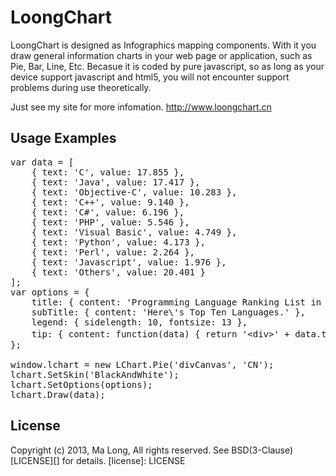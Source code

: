 ﻿LoongChart
===========
LoongChart is designed as Infographics mapping components. With it you draw general information charts in your web page or application, 
such as Pie, Bar, Line, Etc. Becasue it is coded by pure javascript, so as long as your device support javascript and html5, 
you will not encounter support problems during use theoretically.

Just see my site for more infomation.
http://www.loongchart.cn


## Usage Examples
<pre>
var data = [
    { text: 'C', value: 17.855 },
    { text: 'Java', value: 17.417 },
    { text: 'Objective-C', value: 10.283 },
    { text: 'C++', value: 9.140 },
    { text: 'C#', value: 6.196 },
    { text: 'PHP', value: 5.546 },
    { text: 'Visual Basic', value: 4.749 },
    { text: 'Python', value: 4.173 },
    { text: 'Perl', value: 2.264 },
    { text: 'Javascript', value: 1.976 },
    { text: 'Others', value: 20.401 }
];
var options = {
    title: { content: 'Programming Language Ranking List in January 2013.' },
    subTitle: { content: 'Here\'s Top Ten Languages.' },
    legend: { sidelength: 10, fontsize: 13 },
    tip: { content: function(data) { return '&lt;div&gt;' + data.text + '&lt;br/&gt;value：' + data.value.toString() + '&lt;br/&gt;percent：' + data.percent.toFixed(3) + '%&lt;/div&gt;'; } }
};

window.lchart = new LChart.Pie('divCanvas', 'CN');
lchart.SetSkin('BlackAndWhite');
lchart.SetOptions(options);
lchart.Draw(data); 
</pre>

## License
Copyright (c) 2013, Ma Long, All rights reserved.
See BSD(3-Clause) [LICENSE][] for details.
[license]: LICENSE
